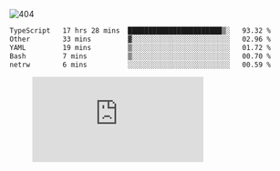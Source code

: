 ![404](https://user-images.githubusercontent.com/378023/89412096-6f759d80-d761-11ea-8c57-84b30ef3f2b1.png)

<!--START_SECTION:waka-->

```txt
TypeScript   17 hrs 28 mins  ███████████████████████▒░   93.32 %
Other        33 mins         ▓░░░░░░░░░░░░░░░░░░░░░░░░   02.96 %
YAML         19 mins         ▒░░░░░░░░░░░░░░░░░░░░░░░░   01.72 %
Bash         7 mins          ▒░░░░░░░░░░░░░░░░░░░░░░░░   00.70 %
netrw        6 mins          ░░░░░░░░░░░░░░░░░░░░░░░░░   00.59 %
```

<!--END_SECTION:waka-->
<figure><embed src="https://wakatime.com/share/@018b853e-267a-435d-a858-33e2b098b9d7/f3c3aa68-553a-4373-a9f9-2d456f62f780.svg"></embed></figure>
